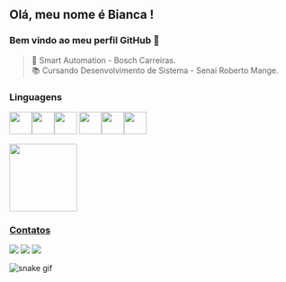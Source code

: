 ## Olá, meu nome é Bianca ! 
### Bem vindo ao meu perfil GitHub 👋
> 🔭 Smart Automation - Bosch Carreiras. <br>
> 📚 Cursando Desenvolvimento de Sistema - Senai Roberto Mange. <br>

### Linguagens
<img src="https://cdn.jsdelivr.net/gh/devicons/devicon/icons/java/java-original.svg" width="40" height="40"/><img src="https://cdn.jsdelivr.net/gh/devicons/devicon/icons/python/python-original.svg" width="40" height="40"/><img src="https://cdn.jsdelivr.net/gh/devicons/devicon/icons/javascript/javascript-original.svg" width="40" height="40"/> <img src="https://cdn.jsdelivr.net/gh/devicons/devicon/icons/html5/html5-original.svg" width="40" height="40"/><img src="https://cdn.jsdelivr.net/gh/devicons/devicon/icons/css3/css3-original.svg" width="40" height="40"/><img src="https://cdn.jsdelivr.net/gh/devicons/devicon/icons/react/react-original.svg"  width="40" height="40"/>
          

<div>
<a href="https://github.com/https://github.com/BiancaHotops">
<img height="120em" src="https://github-readme-stats.vercel.app/api/top-langs/?username=BiancaHotops&layout=compact&langs_count=7&theme=dracula"/>
</div>
  
### Contatos
<div>
<a href="https://instagram.com/seu-usuário-instagram-aqui" target="_blank"><img src="https://img.shields.io/badge/-Instagram-%23E4405F?style=for-the-badge&logo=instagram&logoColor=white" target="_blank"></a>
<a href="https://www.linkedin.com/in/seu-usuário-linkedln-aqui" target="_blank"><img src="https://img.shields.io/badge/-LinkedIn-%230077B5?style=for-the-badge&logo=linkedin&logoColor=white" target="_blank"></a>
<a href = "mailto:biancahotops@hotmail.com@BiancaHotops"><img src="https://img.shields.io/badge/Gmail-D14836?style=for-the-badge&logo=gmail&logoColor=white" target="_blank"></a>

![snake gif](https://github.com/BiancaHotops/BiancaHotops/blob/output/github-contribution-grid-snake.svg)
</div>
